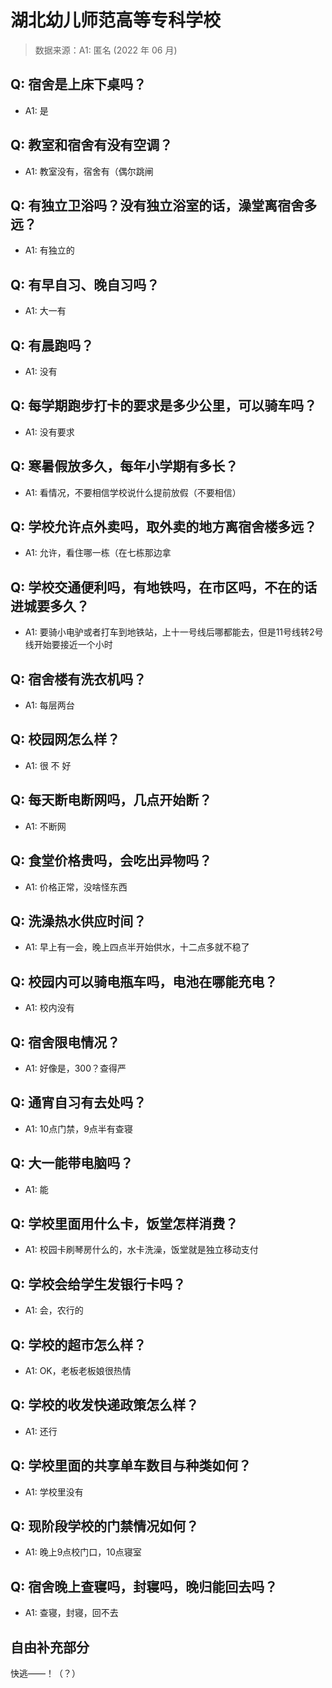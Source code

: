 # 湖北幼儿师范高等专科学校

> 数据来源：A1: 匿名 (2022 年 06 月)

## Q: 宿舍是上床下桌吗？

- A1: 是

## Q: 教室和宿舍有没有空调？

- A1: 教室没有，宿舍有（偶尔跳闸

## Q: 有独立卫浴吗？没有独立浴室的话，澡堂离宿舍多远？

- A1: 有独立的

## Q: 有早自习、晚自习吗？

- A1: 大一有

## Q: 有晨跑吗？

- A1: 没有

## Q: 每学期跑步打卡的要求是多少公里，可以骑车吗？

- A1: 没有要求

## Q: 寒暑假放多久，每年小学期有多长？

- A1: 看情况，不要相信学校说什么提前放假（不要相信）

## Q: 学校允许点外卖吗，取外卖的地方离宿舍楼多远？

- A1: 允许，看住哪一栋（在七栋那边拿

## Q: 学校交通便利吗，有地铁吗，在市区吗，不在的话进城要多久？

- A1: 要骑小电驴或者打车到地铁站，上十一号线后哪都能去，但是11号线转2号线开始要接近一个小时

## Q: 宿舍楼有洗衣机吗？

- A1: 每层两台

## Q: 校园网怎么样？

- A1: 很   不   好

## Q: 每天断电断网吗，几点开始断？

- A1: 不断网

## Q: 食堂价格贵吗，会吃出异物吗？

- A1: 价格正常，没啥怪东西

## Q: 洗澡热水供应时间？

- A1: 早上有一会，晚上四点半开始供水，十二点多就不稳了

## Q: 校园内可以骑电瓶车吗，电池在哪能充电？

- A1: 校内没有

## Q: 宿舍限电情况？

- A1: 好像是，300？查得严

## Q: 通宵自习有去处吗？

- A1: 10点门禁，9点半有查寝

## Q: 大一能带电脑吗？

- A1: 能

## Q: 学校里面用什么卡，饭堂怎样消费？

- A1: 校园卡刷琴房什么的，水卡洗澡，饭堂就是独立移动支付

## Q: 学校会给学生发银行卡吗？

- A1: 会，农行的

## Q: 学校的超市怎么样？

- A1: OK，老板老板娘很热情

## Q: 学校的收发快递政策怎么样？

- A1: 还行

## Q: 学校里面的共享单车数目与种类如何？

- A1: 学校里没有

## Q: 现阶段学校的门禁情况如何？

- A1: 晚上9点校门口，10点寝室

## Q: 宿舍晚上查寝吗，封寝吗，晚归能回去吗？

- A1: 查寝，封寝，回不去

## 自由补充部分

快逃——！（？）